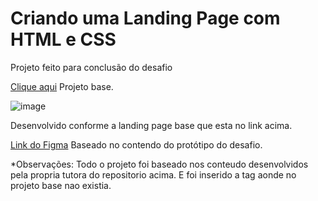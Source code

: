 # Criando uma Landing Page com HTML e CSS

Projeto feito para conclusão do desafio

[Clique aqui](https://micheleambrosio.github.io/dio-trilha-css-desafio-01/) Projeto base.

![image](https://user-images.githubusercontent.com/55519539/183538055-6cce606c-7d1d-4d15-a4be-ffeb5b37c956.png)

Desenvolvido conforme a landing page base que esta no link acima.

[Link do Figma](https://www.figma.com/file/3PiokoJj9IhGDnNiWAJbz7/DIO---Desafio-01?node-id=2%3A6) Baseado no contendo do protótipo do desafio.

*Observações: Todo o projeto foi baseado nos conteudo desenvolvidos pela propria tutora do repositorio acima. E foi inserido a tag <target> aonde no projeto base nao existia.

